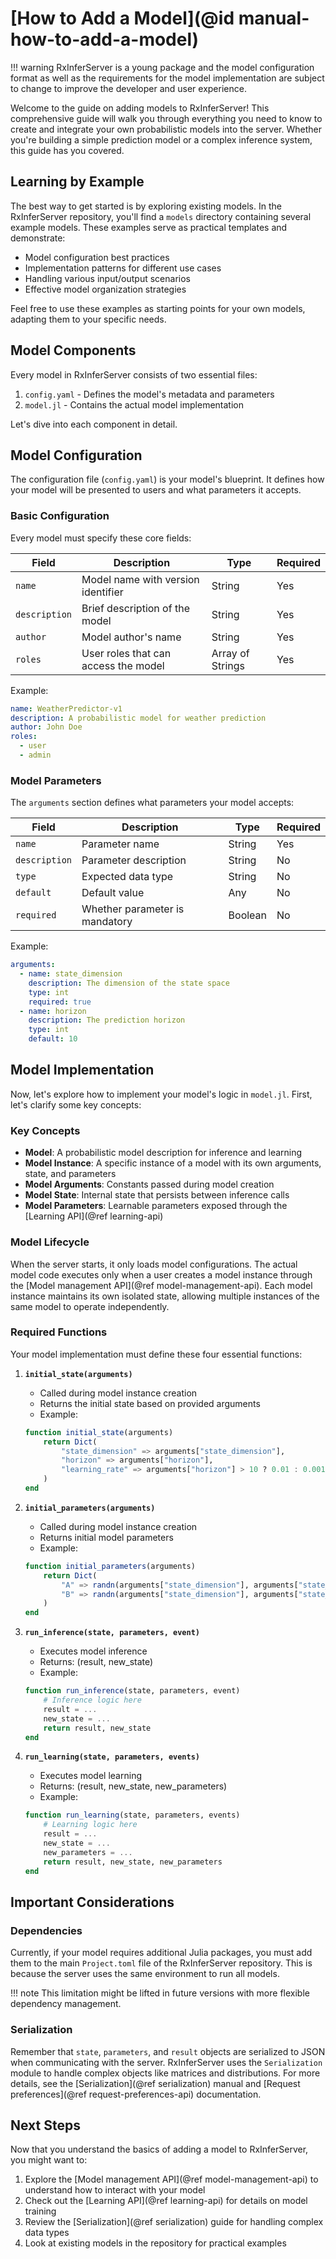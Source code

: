# [How to Add a Model](@id manual-how-to-add-a-model)

!!! warning
    RxInferServer is a young package and the model configuration format as well as the requirements for the model implementation are subject to change to improve the developer and user experience.

Welcome to the guide on adding models to RxInferServer! This comprehensive guide will walk you through everything you need to know to create and integrate your own probabilistic models into the server. Whether you're building a simple prediction model or a complex inference system, this guide has you covered.

## Learning by Example

The best way to get started is by exploring existing models. In the RxInferServer repository, you'll find a `models` directory containing several example models. These examples serve as practical templates and demonstrate:

- Model configuration best practices
- Implementation patterns for different use cases
- Handling various input/output scenarios
- Effective model organization strategies

Feel free to use these examples as starting points for your own models, adapting them to your specific needs.

## Model Components

Every model in RxInferServer consists of two essential files:

1. `config.yaml` - Defines the model's metadata and parameters
2. `model.jl` - Contains the actual model implementation

Let's dive into each component in detail.

## Model Configuration

The configuration file (`config.yaml`) is your model's blueprint. It defines how your model will be presented to users and what parameters it accepts.

### Basic Configuration

Every model must specify these core fields:

| Field | Description | Type | Required |
|-------|-------------|------|----------|
| `name` | Model name with version identifier | String | Yes |
| `description` | Brief description of the model | String | Yes |
| `author` | Model author's name | String | Yes |
| `roles` | User roles that can access the model | Array of Strings | Yes |

Example:
```yaml
name: WeatherPredictor-v1
description: A probabilistic model for weather prediction
author: John Doe
roles:
  - user
  - admin
```

### Model Parameters

The `arguments` section defines what parameters your model accepts:

| Field | Description | Type | Required |
|-------|-------------|------|----------|
| `name` | Parameter name | String | Yes |
| `description` | Parameter description | String | No |
| `type` | Expected data type | String | No |
| `default` | Default value | Any | No |
| `required` | Whether parameter is mandatory | Boolean | No |

Example:
```yaml
arguments:
  - name: state_dimension
    description: The dimension of the state space
    type: int
    required: true
  - name: horizon
    description: The prediction horizon
    type: int
    default: 10
```

## Model Implementation

Now, let's explore how to implement your model's logic in `model.jl`. First, let's clarify some key concepts:

### Key Concepts

- **Model**: A probabilistic model description for inference and learning
- **Model Instance**: A specific instance of a model with its own arguments, state, and parameters
- **Model Arguments**: Constants passed during model creation
- **Model State**: Internal state that persists between inference calls
- **Model Parameters**: Learnable parameters exposed through the [Learning API](@ref learning-api)

### Model Lifecycle

When the server starts, it only loads model configurations. The actual model code executes only when a user creates a model instance through the [Model management API](@ref model-management-api). Each model instance maintains its own isolated state, allowing multiple instances of the same model to operate independently.

### Required Functions

Your model implementation must define these four essential functions:

1. **`initial_state(arguments)`**
   - Called during model instance creation
   - Returns the initial state based on provided arguments
   - Example:
   ```julia
   function initial_state(arguments)
       return Dict(
           "state_dimension" => arguments["state_dimension"],
           "horizon" => arguments["horizon"],
           "learning_rate" => arguments["horizon"] > 10 ? 0.01 : 0.001
       )
   end
   ```

2. **`initial_parameters(arguments)`**
   - Called during model instance creation
   - Returns initial model parameters
   - Example:
   ```julia
   function initial_parameters(arguments)
       return Dict(
           "A" => randn(arguments["state_dimension"], arguments["state_dimension"]),
           "B" => randn(arguments["state_dimension"], arguments["state_dimension"])
       )
   end
   ```

3. **`run_inference(state, parameters, event)`**
   - Executes model inference
   - Returns: (result, new_state)
   - Example:
   ```julia
   function run_inference(state, parameters, event)
       # Inference logic here
       result = ...
       new_state = ...
       return result, new_state
   end
   ```

4. **`run_learning(state, parameters, events)`**
   - Executes model learning
   - Returns: (result, new_state, new_parameters)
   - Example:
   ```julia
   function run_learning(state, parameters, events)
       # Learning logic here
       result = ...
       new_state = ...
       new_parameters = ...
       return result, new_state, new_parameters
   end
   ```

## Important Considerations

### Dependencies

Currently, if your model requires additional Julia packages, you must add them to the main `Project.toml` file of the RxInferServer repository. This is because the server uses the same environment to run all models.

!!! note
    This limitation might be lifted in future versions with more flexible dependency management.

### Serialization

Remember that `state`, `parameters`, and `result` objects are serialized to JSON when communicating with the server. RxInferServer uses the `Serialization` module to handle complex objects like matrices and distributions. For more details, see the [Serialization](@ref serialization) manual and [Request preferences](@ref request-preferences-api) documentation.

## Next Steps

Now that you understand the basics of adding a model to RxInferServer, you might want to:

1. Explore the [Model management API](@ref model-management-api) to understand how to interact with your model
2. Check out the [Learning API](@ref learning-api) for details on model training
3. Review the [Serialization](@ref serialization) guide for handling complex data types
4. Look at existing models in the repository for practical examples
